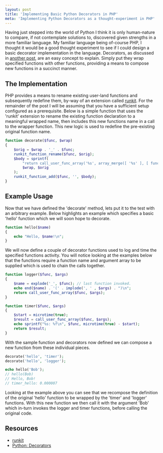 ```yaml
---
layout: post
title: 'Implementing Basic Python Decorators in PHP'
meta: 'Implementing Python Decorators as a thought-experiment in PHP'
---
```


Having just stepped into the world of Python I think it is only human-nature to compare, if not contemplate solutions to, discovered given strengths in a more familiar language.
My familiar language being of-course PHP, I thought it would be a good thought experiment to see if I could design a basic decorator implementation in the language.
Decorators, as discussed in [another post](/posts/using-basic-auth-and-decorators-in-pythons-flask/), are an easy concept to explain.
Simply put they wrap specified functions with other functions, providing a means to compose new functions in a succinct manner.

<!--more-->

## The Implementation

PHP provides a means to rename existing user-land functions and subsequently redefine them, by-way of an extension called [runkit](http://php.net/manual/en/book.runkit.php).
For the remainder of the post I will be assuming that you have a sufficient setup configured as a prerequisite.
Below is a simple function that uses the 'runkit' extension to rename the existing function declaration to a meaningful wrapped name, then includes this new functions name in a call to the wrapper function.
This new logic is used to redefine the pre-existing original function name.

```php
function decorate($func, $wrap)
{
    $orig = $wrap . '_' . $func;
    runkit_function_rename($func, $orig);
    $body = sprintf(
        "return call_user_func_array('%s', array_merge([ '%s' ], [ func_get_args() ]));",
        $wrap, $orig
    );
    runkit_function_add($func, '', $body);
}
```

## Example Usage

Now that we have defined the 'decorate' method, lets put it to the test with an arbitrary example.
Below highlights an example which specifies a basic 'hello' function which we will soon hope to decorate.

```php
function hello($name)
{
    echo "Hello, $name!\n";
}
```

We will now define a couple of decorator functions used to log and time the specified functions activity.
You will notice looking at the examples below that the functions require a function name and argument array to be supplied which is used to chain the calls together.

```php
function logger($func, $args)
{
    $name = explode('_', $func); // last function invoked.
    echo end($name) . '(' . implode(', ' , $args) . ")\n";
    return call_user_func_array($func, $args);
}

function timer($func, $args)
{
    $start = microtime(true);
    $result = call_user_func_array($func, $args);
    echo sprintf("%s: %f\n", $func, microtime(true) - $start);
    return $result;
}
```

With the sample function and decorators now defined we can compose a new function from these individual pieces.

```php
decorate('hello', 'timer');
decorate('hello', 'logger');

echo hello('Bob');
// hello(Bob)
// Hello, Bob!
// timer_hello: 0.000007
```

Looking at the example above you can see that we recompose the definition of the original 'hello' function to be wrapped by the 'timer' and 'logger' functions.
With this new function we then call it with the argument 'Bob' which in-turn invokes the logger and timer functions, before calling the original code.

## Resources

- [runkit](http://php.net/manual/en/book.runkit.php)
- [Python: Decorators](http://wiki.python.org/moin/PythonDecorators)
